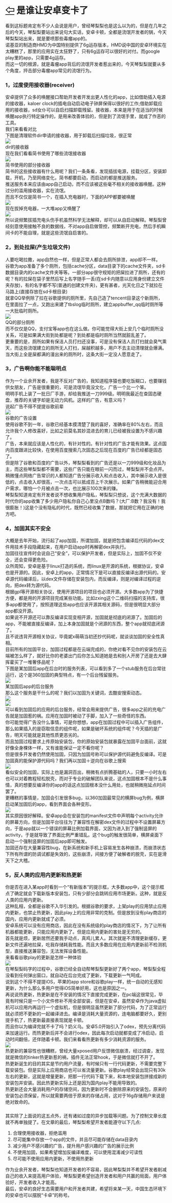 # [⇦][] 是谁让安卓变卡了  
看到这标题肯定有不少人会说是用户，曾经琴梨梨也是这么以为的，但是在几年之后的今天，琴梨梨要站出来说句大实话，安卓卡顿，全都是流氓开发者的锅，今天琴梨梨站出来，就是要喷那些毒瘤app的。  
诺基亚的制造商HMD为中国特别提供了6g运存版本，HMD说中国的安卓环境实在太糟糕了，那里的应用实在太狂野了，只有6g运存可以很好的对付。而google play里的app，只需要4g运存。  
而这一切的根源，就是毒瘤app背后的流氓开发者惹出来的，今天琴梨梨就要从多个角度，抨击部分毒瘤app常见的流氓行为。  
### 1，过度使用接收器(receiver)  
安卓提供了众多的唤醒接口帮助开发者开发出更人性化的app，比如借助插入电源的接收器，kaloer clock的插电自动启动电子钟屏保得以很好的工作;借助卸载应用的接收器，sd女仆可以自启扫描卸载残留。接收器，本来是用于在适当的时候唤醒app执行特定操作的，是用来改善体验的，但是到了流氓手里，就成了作恶的工具。  
我们来看看对比  
下图是清理软件dir申请的接收器，用于卸载后扫描垃圾，很正常  
![](87.png)  
dir的接收器  
现在我们看看简书使用了哪些流氓接收器  
![](88.png)  
简书使用的部分接收器  
简书的这些接收器有什么用呢？我们一条条看，发现插拔电源，挂载分区，安装卸载，开机，乃至网络变化，简书都要启动，而启动的都是推送服务。  
推送服务本来应该由app自己启动，而不应该被这些毫不相关的接收器唤醒。这种过分的滥用接收器，实在流氓。  
而且不仅仅是简书一个，在插入充电器时，下面的APP都要被唤醒  
![](89.png)  
现在拔掉充电器，一大堆app又唤醒了  
![](90.png)  
所以说频繁拔插充电头伤手机虽然科学无法解释，却可以从自启动解释。琴梨梨曾经刻意使用接触不良的数据线，不对app自启做管控，频繁断开充电，然后手机瞬间卡的不能自理，就是这些流氓自启害的。  
### 2，到处拉屎(产生垃圾文件)  
人要吃喝拉撒，app自然也一样，但是正常人都会去厕所排泄，app却不一样。  
谷歌为app准备了多个厕所，包括cache分区，data目录下的cache文件夹，sd卡数据目录内的cache文件夹等等。一部分app很守规矩的把屎拉进了厕所，还有的呢？有的拉屎在袋子里然后写上名字随手一丢(在sd卡内随意以应用身份建立文件夹存放)，有的名字都不写(普通的创建文件夹)，更有甚者，光天化日之下就拉在马路上(直接存放在sd卡根目录)  
就拿QQ举例除了拉在谷歌提供的厕所里，先自己造了tencent目录这个新厕所，在里面拉了一点，又跑出来建了tbslog临时厕所，建立appbuffer_qq临时厕所等一大批临时厕所。  
![](91.png)  
QQ的部分厕所  
而不仅仅是QQ，支付宝等app也在这么做。你可能觉得大街上安几个临时厕所没关系，可是如果满大街到处都是呢？到处都是临时厕所当然就脏乱差了。  
更重要的是，厕所如果有保洁人员打扫还没事，可是没有保洁人员打扫就会臭气熏天，而这些流氓建立的厕所无人打扫，屎越积越多，用户不去主动清理就会爆满。  
当大街上全是屎都满的漫出来的厕所时，这条大街一定没人愿意走了。  
### 3，广告啊你能不能聪明点  
作为一个业余开发者，我是不反对广告的，我知道程序猿也要吃饭糊口，也要赚钱供女朋友，广告是很重要的，可是流氓毕竟没文化，广告一个比一个笨。  
明明手机上装了一批日厂手游，却给我推送一刀999级。明明我最近在查固态硬盘，推荐的关键字却是无动力风机。这样的广告，有意义吗？  
说起广告不得不提提谷歌前辈  
![](92.png)  
谷歌的广告设置  
使用谷歌不到一年，谷歌已经基本摸清楚了我的喜好，准确率在80%左右，而且允许我个人修改喜好，比如之前莫名其妙混进去的育儿已经被我设置为不感兴趣了。  
广告，本来就应该是人性化的，有针对性的。有针对性的广告才能有效果。这点国内百度跟进比较快，在使用百度搜索几次固态之后现在百度的广告已经都是固态了。  
但是除了谷歌和百度的广告以外，琴梨梨看到的广告还是以一刀999级和化妆品为主，而这些琴梨梨都不需要，这些广告只能在眼前一闪而过，琴梨梨并不会点开。  
稍微懂点网络广告常识的人都知道广告分展示收入和点击收入，其中展示收入是很低的，点击收入却很高，一次点击可以抵成百上千次展示。如果广告稍微能迎合用户需求，哪怕一个月被点击一次，也比展示100次来的赚。  
琴梨梨知道肯定有开发者说不想收集用户隐私，琴梨梨只想说，这个充满大数据的时代你的app收集了多少用户隐私你自己心里没点B数吗？(大厂:B数？我没有！我很膨胀！)这是个没有隐私的时代，既然已经收集了数据，那就把它用在正确的地方吧。  
### 4，加固其实不安全  
大概是去年开始，流行起了app加固，所谓加固，就是把包含编译后代码的dex文件用技术手段隐藏起来，在用户启动app时再解密dex并执行。  
加固往往宣传时会说自己“安全”，可以保护开发者，但是实际上，加固不仅不安全，还会变得更危险。  
众所周知，安卓是基于linux打造的系统，而linux是开源的系统，根据协议，安卓也是开源的。因此，安卓上的app，正常情况下是可以直接反编译出源代码的。安卓源代码编译后，以dex文件存储在安装包内，而反编译，则是对编译过程的逆向，把dex转为源代码。  
根据gpl等开源相关协议，使用开源项目的项目也必须开源。大多数app为了快捷方便，都是用的开源项目完成某些功能。比如zxing这个二维码扫描的支持库，很多app都使用了，按照道理这些app也应该开源其相关源码，但是很明显大部分app都没开源。  
如果说不开源还可以靠反编译实现变相开源，加固就是彻底的闭源了。加固后的app，不能被直接反编译，加上本身加固就是个闭源的东西，整个app就彻底闭源了。  
且不说违背开源相关协议，毕竟妮x萌萌当初还抄代码呢，就谈谈加固的安全性真相。  
目前所有的加固平台，加固过程都是在云端完成的，你绝对看不见你的安装包在云端被怎么样了，就好比你的老婆出门后你怎么知道她是去和别人开房了还是去大肆挥霍买了一堆奢侈品呢？  
下图是某加固后app在后台时的服务列表，可以看到多了一个stub服务在后台常驻运行，这个是360加固的典型特点，有一个后台残留服务。  
![](93.png)  
某加固后app的后台服务  
那么这个服务是干什么的呢？我们以加固为关键词，去酷安搜索动态。  
![](94.png)  
![](95.png)  
可以看到加固后的应用的后台服务，经常会用来提供广告，很多app之前的充电广告就是加固惹的祸。应用在加固时被动了手脚，加入了一些奇怪的东西。  
你可能觉得广告没什么事情，可是你想想，app在加固过程中可以插入广告组件，那么如果插入的是窃取信息的组件呢，如果是破坏系统的组件呢？今天插的是广告，明天可能就是其他性质更恶劣的。  
而且加固过程要求上传原始安装包，你的原始安装包就暴露在加固平台面前，这就好像全身棵体一样，又有谁能保证一定不看你呢？  
但是很多开发者仍然使用加固，只因为加固号称可以保护源代码避免反编译。可是加固真的能保护源代码吗？我们再以加固＋逆向在谷歌上搜索  
![](96.png)  
看似安全的加固，实际上也是漏洞百出，稍微有点折腾基础的人，只要一小时左右也可以对着教程轻松脱壳，而对于专业的破解团队来说，这点加固根本不是什么事情，真的想要反编译你的app的话这点加固根本没什么用处，也就稍微拖延点时间罢了。  
更糟糕的事情是，加固会引发很多bug，以360加固最常见的横屏bug为例，横屏启动某加固后的app，看到界面会各种变形。  
![](97.png)  
其实原因很好解释。安卓app会在安装包的manifest文件中声明每个activity允许的屏幕方向，但是加固平台往往为了兼容性在解密dex文件的过程中不设置屏幕方向，于是app就以一个错误的屏幕比例加载界面，又因为进入到了强制竖屏的activity，于是就导致了界面比例严重错乱。这个bug的触发很简单，横屏桌面下启动一个强制竖屏的加固后app即可触发。  
加固还存在大量兼容性bug，在新系统和新手机上容易发生各种崩溃，而崩溃状态下所有所谓的防调试都是失效的，这些崩溃，间接方便了破解者的脱壳，实在是滑天下之大稽。  
### 5，反人类的应用内更新和热更新  
你是否在进入某app时看到一个“有新版本”的提示框，大多数app中，这个提示框点了确定就会下载新版本安装包，只有少部分会跳转应用市场更新。这种，就是反人类的应用内更新。  
这种乱相，全都是谷歌不入华引发的。根据谷歌的要求，上架play的应用禁止应用内更新，也禁止热更新，因此play上的应用非常的克制。但是放到没有play商店的国内，应用内更新就成了必须。  
安卓系统可以没有应用商店，因此在没有系统级的play商店的情况下，为了让所有机器都能更新，只能应用内更新了。但是应用内更新的害处是无穷的。  
首先就是烦，更新居然还要我手动点，真鸡儿累人。其次就是不清理更新缓存，更新文件还遍地拉屎，吃我存储耗我性能。而且大多数应用在应用内更新前不检测机型，直接推送兼容包，无法发挥设备性能。  
来看看谷歌play的更新是怎样一种体验  
![](98.png)  
在琴梨梨码字的过程中，谷歌已经全自动帮琴梨梨更新好了两个app，琴梨梨全程没看到任何弹出窗口，就自动在后台完成了更新，下载更新一气呵成。  
说到这个不得不提提iOS，苹果的app store和谷歌play一样，统一自动的无感知更新，为什么那么多用户觉得iOS简单好用，这也是原因之一。  
再说说热更新，热更新是在不安装的情况下直接完成更新，在pc端这很常见，毕竟有时候只是一个小文件修补不用全部安装，但是在安卓，虽然安卓作为java虚拟机可以应用内再运行一个虚拟机，但是很明显虽然更新了部分代码，为了正常运行就必须把不更新的一起编译进去。编译是消耗大量资源的，连电脑都要好久，更别提手机了，热更新最直接表现就是卡顿。  
而且你以为编译完就不卡了吗？奶义乌。安卓5.0开始引入了odex，预先分离代码来加速运行。而热更新后并不会进行odex，因此每次启动就都变成了冷启动，启动时间翻倍，还伴随着卡顿。我们来看看热更新有多少消耗资源的服务。  
![](99.png)  
热更新的兼容性也很糟糕，曾经大量xposed用户反馈微信崩溃，经过调查，发现就是微信的tinker热更新惹的祸，插件无法正常hook，于是微信就打不开了。  
热更新诞生的目的其实是节约用户流量，有时候只有一行代码更新，不需要完整下载安装包。但是实际上应用商店也可以省流量更新。谷歌play经常会出现只有30k左右的更新，这就是增量更新，把那一行代码下载下来，和本地安装包拼接成新的安装包并安装。因此热更新实际上还是因为国内play不能用导致的。  
热更新还会大量消耗用户的存储空间，因为更新时不会删除原来的安装包，原来的安装包必须保留，所以就需要两倍于原来的存储占用，这对于16g存储用户来说是绝对致命的。  
###   
其实除了上面说的这五点外，还有诸如过度的异步加载等问题。为了控制文章长度就不再单独提了。在文章的最后，琴梨梨希望开发者能遵守以下几点:  

1. 合理使用接收器，拒绝滥用  
2. 尽可能集中存放一个app的文件，并且尽可能存储在data目录内  
3. 减少用户不感兴趣的广告，提升用户感兴趣的广告的展示比例  
4. 不使用加固，如果希望增加反编译难度，可以使用混淆减少可读性  
5. 尽可能不使用应用内更新，不使用热更新  

作为业余开发者，琴梨梨也知道开发者的不容易，因此琴梨梨并不希望开发者削减自己的收入来提高用户体验，琴梨梨更希望创造开发者和用户共赢的局面，用户体验好，开发者收入才能高。  
最后，安卓的良好生态需要用户和开发者共建，希望将来某一天，中国生态环境下的安卓也可以摆脱“卡卓”的称号。


[⇦]: ../../list.md